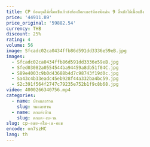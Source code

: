 ```yaml
---
title: CP ย้อนยุคไม้เนื้อแข็งเก้าถังห้องล็อกเกอร์ห้องนั่งเล่น 9 ลิ้นชักไม้เนื้อแข็ง
price: '44911.89'
price_original: '59882.54'
currency: THB
discount: 25%
rating: 4
volume: 56
image: Sfcadc02ca0434ffb86d591dd3336e59eB.jpg
images:
  - Sfcadc02ca0434ffb86d591dd3336e59eB.jpg
  - Sfed03082a0554544ba94459a8db51f04C.jpg
  - S89e4003c9b0d43688b4d7c98743f19d0c.jpg
  - Sa43c4b33eadc45eb928f44a332ba4bc59.jpg
  - S2c391f564f2747c79235e752b1f9c8b68.jpg
video: 4000266340756.mp4
categories:
  - name: บ้านและสวน
    slug: านและสวน
  - name: ตกแต่งบ้าน
    slug: ตกแต-งบ-าน
slug: cp-อนย-คไม-เน-อแข
encode: on7szHC
lang: th
---
```

  
